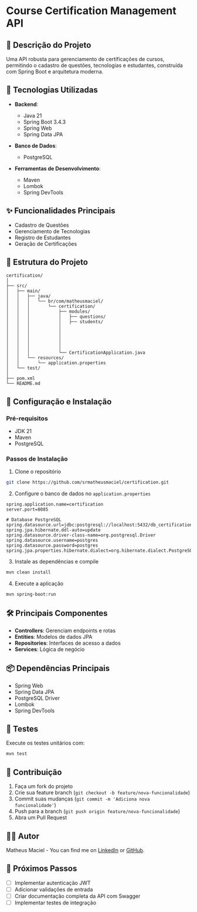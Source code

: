 # Course Certification Management API

## 📘 Descrição do Projeto

Uma API robusta para gerenciamento de certificações de cursos, permitindo o cadastro de questões, tecnologias e estudantes, construída com Spring Boot e arquitetura moderna.

## 🚀 Tecnologias Utilizadas

- **Backend**: 
  - Java 21
  - Spring Boot 3.4.3
  - Spring Web
  - Spring Data JPA
    
- **Banco de Dados**:
  - PostgreSQL
    
- **Ferramentas de Desenvolvimento**:
  - Maven
  - Lombok
  - Spring DevTools

## ✨ Funcionalidades Principais

- Cadastro de Questões
- Gerenciamento de Tecnologias
- Registro de Estudantes
- Geração de Certificações

## 📂 Estrutura do Projeto

```
certification/
│
├── src/
│   ├── main/
│   │   ├── java/
│   │   │   └── br/com/matheusmaciel/
│   │   │       └── certification/
│   │   │           ├── modules/
│   │   │           │   ├── questions/
│   │   │           │   ├── students/
│   │   │           │   
│   │   │           │       
│   │   │           │       
│   │   │           │     
│   │   │           │       
│   │   │           └── CertificationApplication.java
│   │   └── resources/
│   │       └── application.properties
│   └── test/
│
├── pom.xml
└── README.md
```

## 🔧 Configuração e Instalação

### Pré-requisitos
- JDK 21
- Maven
- PostgreSQL

### Passos de Instalação
1. Clone o repositório
```bash
git clone https://github.com/srmatheusmaciel/certification.git
```

2. Configure o banco de dados no `application.properties`
```properties
spring.application.name=certification
server.port=8085

# Database PostgreSQL
spring.datasource.url=jdbc:postgresql://localhost:5432/db_certification
spring.jpa.hibernate.ddl-auto=update
spring.datasource.driver-class-name=org.postgresql.Driver
spring.datasource.username=postgres
spring.datasource.password=postgres
spring.jpa.properties.hibernate.dialect=org.hibernate.dialect.PostgreSQLDialect
```

3. Instale as dependências e compile
```bash
mvn clean install
```

4. Execute a aplicação
```bash
mvn spring-boot:run
```

## 🛠️ Principais Componentes

- **Controllers**: Gerenciam endpoints e rotas
- **Entities**: Modelos de dados JPA
- **Repositories**: Interfaces de acesso a dados
- **Services**: Lógica de negócio

## 📦 Dependências Principais

- Spring Web
- Spring Data JPA
- PostgreSQL Driver
- Lombok
- Spring DevTools

## 🧪 Testes

Execute os testes unitários com:
```bash
mvn test
```

## 🤝 Contribuição

1. Faça um fork do projeto
2. Crie sua feature branch (`git checkout -b feature/nova-funcionalidade`)
3. Commit suas mudanças (`git commit -m 'Adiciona nova funcionalidade'`)
4. Push para a branch (`git push origin feature/nova-funcionalidade`)
5. Abra um Pull Request


## 👨‍💻 Autor

Matheus Maciel - You can find me on [LinkedIn](https://www.linkedin.com/srmatheusmaciel) or [GitHub](https://github.com/srmatheusmaciel).

## 🚨 Próximos Passos

- [ ] Implementar autenticação JWT
- [ ] Adicionar validações de entrada
- [ ] Criar documentação completa da API com Swagger
- [ ] Implementar testes de integração
